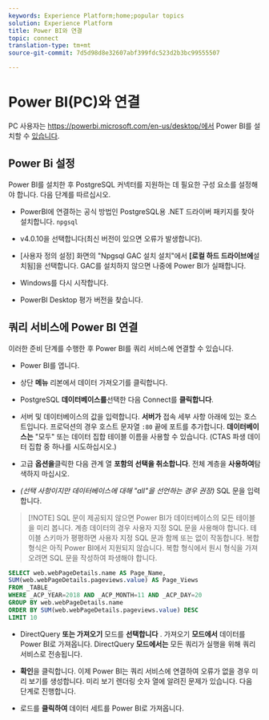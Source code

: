 ```yaml
---
keywords: Experience Platform;home;popular topics
solution: Experience Platform
title: Power BI와 연결
topic: connect
translation-type: tm+mt
source-git-commit: 7d5d98d8e32607abf399fdc523d2b3bc99555507

---
```



# Power BI(PC)와 연결

PC 사용자는 https://powerbi.microsoft.com/en-us/desktop/에서 Power BI를 설치할 수 [있습니다](https://powerbi.microsoft.com/en-us/desktop/).

## Power Bi 설정

Power BI를 설치한 후 PostgreSQL 커넥터를 지원하는 데 필요한 구성 요소를 설정해야 합니다. 다음 단계를 따르십시오.

- PowerBI에 연결하는 공식 방법인 PostgreSQL용 .NET 드라이버 패키지를 찾아 설치합니다. `npgsql`

- v4.0.10을 선택합니다(최신 버전이 있으면 오류가 발생합니다).

- [사용자 정의 설정] 화면의 &quot;Npgsql GAC 설치 설치&quot;에서 **[로컬 하드 드라이브에**&#x200B;설치됨]을 선택합니다. GAC를 설치하지 않으면 나중에 Power BI가 실패합니다.

- Windows를 다시 시작합니다.

- PowerBI Desktop 평가 버전을 찾습니다.

## 쿼리 서비스에 Power BI 연결

이러한 준비 단계를 수행한 후 Power BI를 쿼리 서비스에 연결할 수 있습니다.

- Power BI를 엽니다.

- 상단 **메뉴** 리본에서 데이터 가져오기를 클릭합니다.

- PostgreSQL **데이터베이스를**&#x200B;선택한 다음 Connect를 **클릭합니다**.

- 서버 및 데이터베이스의 값을 입력합니다. **서버가** 접속 세부 사항 아래에 있는 호스트입니다. 프로덕션의 경우 호스트 문자열 `:80` 끝에 포트를 추가합니다. **데이터베이스는** &quot;모두&quot; 또는 데이터 집합 테이블 이름을 사용할 수 있습니다. (CTAS 파생 데이터 집합 중 하나를 시도하십시오.)

- 고급 **옵션을**&#x200B;클릭한 다음 관계 열 **포함의 선택을 취소합니다**. 전체 계층을 **사용하여**&#x200B;탐색하지 마십시오.

- *(선택 사항이지만 데이터베이스에 대해 &quot;all&quot;을 선언하는 경우 권장)* SQL 문을 입력합니다.

>[!NOTE] SQL 문이 제공되지 않으면 Power BI가 데이터베이스의 모든 테이블을 미리 봅니다. 계층 데이터의 경우 사용자 지정 SQL 문을 사용해야 합니다. 테이블 스키마가 평평하면 사용자 지정 SQL 문과 함께 또는 없이 작동합니다. 복합 형식은 아직 Power BI에서 지원되지 않습니다. 복합 형식에서 원시 형식을 가져오려면 SQL 문을 작성하여 파생해야 합니다.

```sql
SELECT web.webPageDetails.name AS Page_Name, 
SUM(web.webPageDetails.pageviews.value) AS Page_Views 
FROM _TABLE_ 
WHERE _ACP_YEAR=2018 AND _ACP_MONTH=11 AND _ACP_DAY=20 
GROUP BY web.webPageDetails.name 
ORDER BY SUM(web.webPageDetails.pageviews.value) DESC 
LIMIT 10
```

- DirectQuery **또는 가져오기** 모드를 **선택합니다** . 가져오기 **모드에서** 데이터를 Power BI로 가져옵니다. DirectQuery **모드에서는** 모든 쿼리가 실행을 위해 쿼리 서비스로 전송됩니다.

- **확인**&#x200B;을 클릭합니다. 이제 Power BI는 쿼리 서비스에 연결하여 오류가 없을 경우 미리 보기를 생성합니다. 미리 보기 렌더링 숫자 열에 알려진 문제가 있습니다. 다음 단계로 진행합니다.

- 로드를 **클릭하여** 데이터 세트를 Power BI로 가져옵니다.
